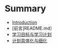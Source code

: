 # Summary

* [Introduction](README.md)
* \[前言\]README.md）
* [学习目标与学习计划](xue-xi-mu-biao-yu-xue-xi-ji-hua.md)
* [计划具体化与细化](ji-hua-ju-ti-hua-yu-xi-hua.md)

